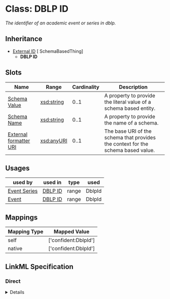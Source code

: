 # Class: DBLP ID
_The identifier of an academic event or series in dblp._







## Inheritance
* [External ID](ExternalIdentifier.md) [ SchemaBasedThing]
    * **DBLP ID**



## Slots

| Name | Range | Cardinality | Description  | 
| ---  | --- | --- | --- | 
| [Schema Value](schema_value.md) | [xsd:string](http://www.w3.org/2001/XMLSchema#string) | 0..1 | A property to provide the literal value of a schema based entity.  | 
| [Schema Name](schema_name.md) | [xsd:string](http://www.w3.org/2001/XMLSchema#string) | 0..1 | A property to provide the name of a schema.  | 
| [External formatter URI](schema_base_uri.md) | [xsd:anyURI](http://www.w3.org/2001/XMLSchema#anyURI) | 0..1 | The base URI of the schema that provides the context for the schema based value.  | 


## Usages


| used by | used in | type | used |
| ---  | --- | --- | --- |
| [Event Series](EventSeries.md) | [DBLP ID](dpbl_id.md) | range | DblpId |
| [Event](Event.md) | [DBLP ID](dpbl_id.md) | range | DblpId |












## Mappings

| Mapping Type | Mapped Value |
| ---  | ---  |
| self | ['confident:DblpId'] |
| native | ['confident:DblpId'] |


## LinkML Specification

<!-- TODO: investigate https://stackoverflow.com/questions/37606292/how-to-create-tabbed-code-blocks-in-mkdocs-or-sphinx -->

### Direct

<details>
```yaml
name: DblpId
description: The identifier of an academic event or series in dblp.
title: DBLP ID
from_schema: https://raw.githubusercontent.com/TIBHannover/ConfIDent_schema/%238_naming/src/linkml/ConfIDent_schema.yaml
is_a: ExternalIdentifier
slot_usage:
  schema_name:
    name: schema_name
    ifabsent: string(dblp)
  schema_base_uri:
    name: schema_base_uri
    ifabsent: uri(https://dblp.org/db/conf/)

```
</details>

### Induced

<details>
```yaml
name: DblpId
description: The identifier of an academic event or series in dblp.
title: DBLP ID
from_schema: https://raw.githubusercontent.com/TIBHannover/ConfIDent_schema/%238_naming/src/linkml/ConfIDent_schema.yaml
is_a: ExternalIdentifier
slot_usage:
  schema_name:
    name: schema_name
    ifabsent: string(dblp)
  schema_base_uri:
    name: schema_base_uri
    ifabsent: uri(https://dblp.org/db/conf/)
attributes:
  schema_value:
    name: schema_value
    description: A property to provide the literal value of a schema based entity.
    title: Schema Value
    from_schema: https://raw.githubusercontent.com/TIBHannover/ConfIDent_schema/%238_naming/src/linkml/ConfIDent_schema.yaml
    alias: schema_value
    owner: DblpId
    range: string
  schema_name:
    name: schema_name
    description: A property to provide the name of a schema.
    title: Schema Name
    from_schema: https://raw.githubusercontent.com/TIBHannover/ConfIDent_schema/%238_naming/src/linkml/ConfIDent_schema.yaml
    ifabsent: string(dblp)
    alias: schema_name
    owner: DblpId
    range: string
  schema_base_uri:
    name: schema_base_uri
    description: The base URI of the schema that provides the context for the schema
      based value.
    title: External formatter URI
    from_schema: https://raw.githubusercontent.com/TIBHannover/ConfIDent_schema/%238_naming/src/linkml/ConfIDent_schema.yaml
    ifabsent: uri(https://dblp.org/db/conf/)
    alias: schema_base_uri
    owner: DblpId
    range: uriorcurie

```
</details>